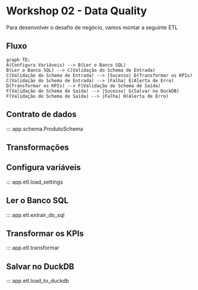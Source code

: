 # Workshop 02 - Data Quality

Para desenvolver o desafio de negócio, vamos montar a seguinte ETL


## Fluxo
```mermaid
graph TD;
A(Configura Variáveis) --> B(Ler o Banco SQL)
B(Ler o Banco SQL) --> C(Validação do Schema de Entrada)
C(Validação do Schema de Entrada) --> |Sucesso| D(Transformar os KPIs)
C(Validação do Schema de Entrada) --> |Falha| E(Alerta de Erro)
D(Transformar os KPIs) --> F(Validação do Schema de Saída)
F(Validação do Schema de Saída) --> |Sucesso| G(Salvar no DuckDB)
F(Validação do Schema de Saída) --> |Falha| H(Alerta de Erro)
```

## Contrato de dados

::: app.schema.ProdutoSchema

## Transformações

## Configura variáveis

::: app.etl.load_settings

## Ler o Banco SQL

::: app.etl.extrair_do_sql

## Transformar os KPIs

::: app.etl.transformar

## Salvar no DuckDB

::: app.etl.load_to_duckdb
